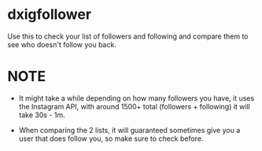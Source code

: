 # dxigfollower
Use this to check your list of followers and following and compare them to see who doesn't follow you back.

# NOTE
* It might take a while depending on how many followers you have, it uses the Instagram API, with around 1500+ total (followers + following) it will take 30s - 1m.

* When comparing the 2 lists, it will guaranteed sometimes give you a user that does follow you, so make sure to check before.
